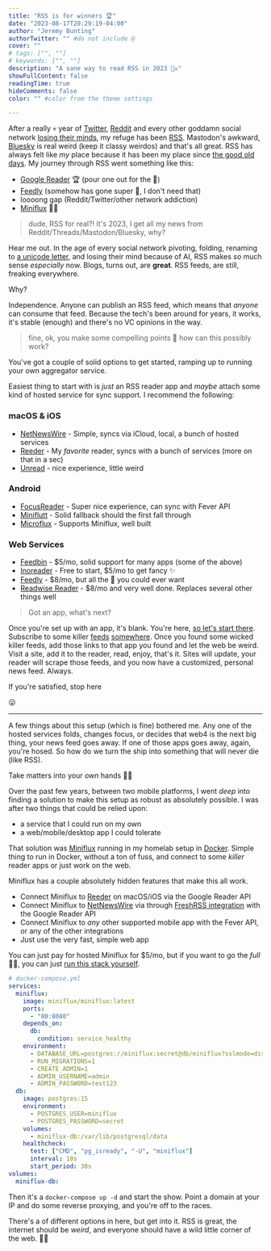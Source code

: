 ```yaml
---
title: "RSS is for winners 🏆"
date: "2023-08-17T20:29:19-04:00"
author: "Jeremy Bunting"
authorTwitter: "" #do not include @
cover: ""
# tags: ["", ""]
# keywords: ["", ""]
description: "A sane way to read RSS in 2023 🏴‍☠️"
showFullContent: false
readingTime: true
hideComments: false
color: "" #color from the theme settings

---
```

After a really 💀 year of [Twitter](https://www.theverge.com/2023/7/23/23804629/twitters-rebrand-to-x-may-actually-be-happening-soon), [Reddit](https://www.theverge.com/2023/6/8/23754183/apollo-reddit-app-shutting-down-api) and every other goddamn social network [losing their minds](https://fortune.com/2023/08/16/twitter-throttling-nyt-facebook-musk-5-second-delay/), my refuge has been [RSS](https://aboutfeeds.com/). Mastodon's awkward, [Bluesky](https://bsky.app/) is real weird (keep it classy weirdos) and that's all great. RSS has always felt like *my* place because it has been my place since [the good old days](https://en.wikipedia.org/wiki/Google_Reader). My journey through RSS went something like this:

- [Google Reader](https://www.wired.com/2013/06/why-google-reader-got-the-ax/) 🏆 (pour one out for the 🐐)
- [Feedly](https://feedly.com/) (somehow has gone super 👔, I don't need that)
- loooong gap (Reddit/Twitter/other network addiction)
- [Miniflux](https://miniflux.app/) 🏴‍☠️

> dude, RSS for real?! It's 2023, I get all my news from Reddit/Threads/Mastodon/Bluesky, why?

Hear me out. In the age of every social network pivoting, folding, renaming to [a unicode letter](https://www.popularmechanics.com/technology/apps/a44641211/twitter-x-unicode-symbol/), and losing their mind because of AI, RSS makes *so* much sense *especially* now. Blogs, turns out, are **great**. RSS feeds, are still, freaking everywhere.

Why?

Independence. Anyone can publish an RSS feed, which means that *anyone* can consume that feed. Because the tech's been around for years, it works, it's stable (enough) and there's no VC opinions in the way.

> fine, ok, you make some compelling points 🤣 how can this possibly work?

You've got a couple of solid options to get started, ramping up to running your own aggregator service.

Easiest thing to start with is *just* an RSS reader app and *maybe* attach some kind of hosted service for sync support. I recommend the following:

### macOS & iOS

- [NetNewsWire](https://netnewswire.com/) - Simple, syncs via iCloud, local, a bunch of hosted services
- [Reeder](https://reederapp.com/) - My *favorite* reader, syncs with a bunch of services (more on that in a sec)
- [Unread](https://apps.apple.com/us/app/unread-2/id1363637349) - nice experience, little weird

### Android

- [FocusReader](https://play.google.com/store/apps/details?id=allen.town.focus.reader&hl=en_US&gl=US) - Super nice experience, can sync with Fever API
- [Miniflutt](https://play.google.com/store/apps/details?id=be.martinelli.miniflutt) - Solid fallback should the first fall through
- [Microflux](https://play.google.com/store/apps/details?id=com.constantin.microflux) - Supports Miniflux, well built

### Web Services

- [Feedbin](https://feedbin.com/) - $5/mo, solid support for many apps (some of the above)
- [Inoreader](https://www.inoreader.com/) - Free to start, $5/mo to get fancy ✨
- [Feedly](https://feedly.com/i/welcome) - $8/mo, but all the 👔 you could ever want
- [Readwise Reader](https://readwise.io/read) - $8/mo and very well done. Replaces several other things well

> Got an app, what's next?

Once you're set up with an app, it's blank. You're here, [so let's start there](/index.xml). Subscribe to some killer [feeds](https://ooh.directory/) [somewhere](https://blogroll.org/). Once you found some wicked killer feeds, add those links to that app you found and let the web be weird. Visit a site, add it to the reader, read, enjoy, that's it. Sites will update, your reader will scrape those feeds, and you now have a customized, personal news feed. Always.

If you're satisfied, stop here

😛

---

A few things about this setup (which is fine) bothered me. Any one of the hosted services folds, changes focus, or decides that web4 is the next big thing, your news feed goes away. If one of those apps goes away, again, you're hosed. So how do we turn the ship into something that will never die (like RSS).

Take matters into your *own* hands 🏴‍☠️

Over the past few years, between two mobile platforms, I went *deep* into finding a solution to make this setup as robust as absolutely possible. I was after two things that could be relied upon:

- a service that I could run on my own
- a web/mobile/desktop app I could tolerate

That solution was [Miniflux](https://miniflux.app/) running in my homelab setup in [Docker](https://miniflux.app/docs/installation.html#docker). Simple thing to run in Docker, without a ton of fuss, and connect to some *killer* reader apps or just work on the web.

Miniflux has a couple absolutely hidden features that make this all work.

- Connect Miniflux to [Reeder](https://reederapp.com/) on macOS/iOS via the Google Reader API
- Connect Miniflux to [NetNewsWire](https://netnewswire.com/) via through [FreshRSS integration](https://github.com/Ranchero-Software/NetNewsWire/issues/2859#issuecomment-1019066748) with the Google Reader API
- Connect Miniflux to *any* other supported mobile app with the Fever API, or any of the other integrations
- Just use the very fast, simple web app
  
You can just pay for hosted Miniflux for $5/mo, but if you want to go the *full* 🏴‍☠️, you can just [run this stack yourself](https://miniflux.app/docs/installation.html#docker).

```yaml
# docker-compose.yml
services:
  miniflux:
    image: miniflux/miniflux:latest
    ports:
      - "80:8080"
    depends_on:
      db:
        condition: service_healthy
    environment:
      - DATABASE_URL=postgres://miniflux:secret@db/miniflux?sslmode=disable
      - RUN_MIGRATIONS=1
      - CREATE_ADMIN=1
      - ADMIN_USERNAME=admin
      - ADMIN_PASSWORD=test123
  db:
    image: postgres:15
    environment:
      - POSTGRES_USER=miniflux
      - POSTGRES_PASSWORD=secret
    volumes:
      - miniflux-db:/var/lib/postgresql/data
    healthcheck:
      test: ["CMD", "pg_isready", "-U", "miniflux"]
      interval: 10s
      start_period: 30s
volumes:
  miniflux-db:
```

Then it's a `docker-compose up -d` and start the show. Point a domain at your IP and do some reverse proxying, and you're off to the races.

There's a of different options in here, but get into it. RSS is great, the internet should be *weird*, and everyone should have a wild little corner of the web. 🏴‍☠️
